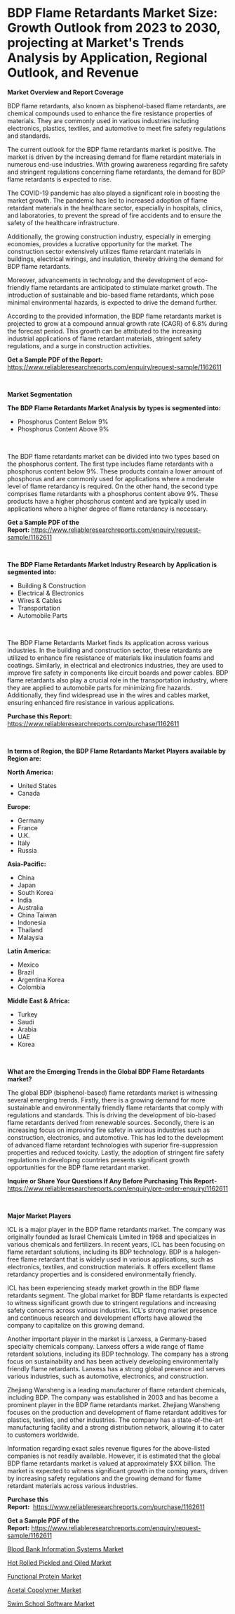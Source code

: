 <p><h1>BDP Flame Retardants Market Size: Growth Outlook from 2023 to 2030, projecting at Market's Trends Analysis by Application, Regional Outlook, and Revenue</h1></p><p><strong>Market Overview and Report Coverage</strong></p>
<p><p>BDP flame retardants, also known as bisphenol-based flame retardants, are chemical compounds used to enhance the fire resistance properties of materials. They are commonly used in various industries including electronics, plastics, textiles, and automotive to meet fire safety regulations and standards.</p><p>The current outlook for the BDP flame retardants market is positive. The market is driven by the increasing demand for flame retardant materials in numerous end-use industries. With growing awareness regarding fire safety and stringent regulations concerning flame retardants, the demand for BDP flame retardants is expected to rise.</p><p>The COVID-19 pandemic has also played a significant role in boosting the market growth. The pandemic has led to increased adoption of flame retardant materials in the healthcare sector, especially in hospitals, clinics, and laboratories, to prevent the spread of fire accidents and to ensure the safety of the healthcare infrastructure.</p><p>Additionally, the growing construction industry, especially in emerging economies, provides a lucrative opportunity for the market. The construction sector extensively utilizes flame retardant materials in buildings, electrical wirings, and insulation, thereby driving the demand for BDP flame retardants.</p><p>Moreover, advancements in technology and the development of eco-friendly flame retardants are anticipated to stimulate market growth. The introduction of sustainable and bio-based flame retardants, which pose minimal environmental hazards, is expected to drive the demand further.</p><p>According to the provided information, the BDP flame retardants market is projected to grow at a compound annual growth rate (CAGR) of 6.8% during the forecast period. This growth can be attributed to the increasing industrial applications of flame retardant materials, stringent safety regulations, and a surge in construction activities.</p></p>
<p><strong>Get a Sample PDF of the Report:</strong> <a href="https://www.reliableresearchreports.com/enquiry/request-sample/1162611">https://www.reliableresearchreports.com/enquiry/request-sample/1162611</a></p>
<p>&nbsp;</p>
<p><strong>Market Segmentation</strong></p>
<p><strong>The BDP Flame Retardants Market Analysis by types is segmented into:</strong></p>
<p><ul><li>Phosphorus Content Below 9%</li><li>Phosphorus Content Above 9%</li></ul></p>
<p>&nbsp;</p>
<p><p>The BDP flame retardants market can be divided into two types based on the phosphorus content. The first type includes flame retardants with a phosphorus content below 9%. These products contain a lower amount of phosphorus and are commonly used for applications where a moderate level of flame retardancy is required. On the other hand, the second type comprises flame retardants with a phosphorus content above 9%. These products have a higher phosphorus content and are typically used in applications where a higher degree of flame retardancy is necessary.</p></p>
<p><strong>Get a Sample PDF of the Report:</strong>&nbsp;<a href="https://www.reliableresearchreports.com/enquiry/request-sample/1162611">https://www.reliableresearchreports.com/enquiry/request-sample/1162611</a></p>
<p>&nbsp;</p>
<p><strong>The BDP Flame Retardants Market Industry Research by Application is segmented into:</strong></p>
<p><ul><li>Building & Construction</li><li>Electrical & Electronics</li><li>Wires & Cables</li><li>Transportation</li><li>Automobile Parts</li></ul></p>
<p>&nbsp;</p>
<p><p>The BDP Flame Retardants Market finds its application across various industries. In the building and construction sector, these retardants are utilized to enhance fire resistance of materials like insulation foams and coatings. Similarly, in electrical and electronics industries, they are used to improve fire safety in components like circuit boards and power cables. BDP flame retardants also play a crucial role in the transportation industry, where they are applied to automobile parts for minimizing fire hazards. Additionally, they find widespread use in the wires and cables market, ensuring enhanced fire resistance in various applications.</p></p>
<p><strong>Purchase this Report:</strong>&nbsp; <a href="https://www.reliableresearchreports.com/purchase/1162611">https://www.reliableresearchreports.com/purchase/1162611</a></p>
<p>&nbsp;</p>
<p><strong>In terms of Region, the BDP Flame Retardants Market Players available by Region are:</strong></p>
<p>
    <p> <strong> North America: </strong>
        <ul>
            <li>United States</li>
            <li>Canada</li>
        </ul>
        </p> 
    <p> <strong> Europe: </strong>
        <ul>
            <li>Germany</li>
            <li>France</li>
            <li>U.K.</li>
            <li>Italy</li>
            <li>Russia</li>
        </ul>
        </p> 
    <p> <strong> Asia-Pacific: </strong>
        <ul>
            <li>China</li>
            <li>Japan</li>
            <li>South Korea</li>
            <li>India</li>
            <li>Australia</li>
            <li>China Taiwan</li>
            <li>Indonesia</li>
            <li>Thailand</li>
            <li>Malaysia</li>
        </ul>
        </p> 
    <p> <strong> Latin America: </strong>
        <ul>
            <li>Mexico</li>
            <li>Brazil</li>
            <li>Argentina Korea</li>
            <li>Colombia</li>
        </ul>
        </p> 
    <p> <strong> Middle East & Africa: </strong>
        <ul>
            <li>Turkey</li>
            <li>Saudi</li>
            <li>Arabia</li>
            <li>UAE</li>
            <li>Korea</li>
        </ul>
    </p>
    </p>
<p>&nbsp;</p>
<p><strong>What are the Emerging Trends in the Global BDP Flame Retardants market?</strong></p>
<p><p>The global BDP (bisphenol-based) flame retardants market is witnessing several emerging trends. Firstly, there is a growing demand for more sustainable and environmentally friendly flame retardants that comply with regulations and standards. This is driving the development of bio-based flame retardants derived from renewable sources. Secondly, there is an increasing focus on improving fire safety in various industries such as construction, electronics, and automotive. This has led to the development of advanced flame retardant technologies with superior fire-suppression properties and reduced toxicity. Lastly, the adoption of stringent fire safety regulations in developing countries presents significant growth opportunities for the BDP flame retardant market.</p></p>
<p><strong>Inquire or Share Your Questions If Any Before Purchasing This Report</strong>- <a href="https://www.reliableresearchreports.com/enquiry/pre-order-enquiry/1162611">https://www.reliableresearchreports.com/enquiry/pre-order-enquiry/1162611</a></p>
<p>&nbsp;</p>
<p><strong>Major Market Players</strong></p>
<p><p>ICL is a major player in the BDP flame retardants market. The company was originally founded as Israel Chemicals Limited in 1968 and specializes in various chemicals and fertilizers. In recent years, ICL has been focusing on flame retardant solutions, including its BDP technology. BDP is a halogen-free flame retardant that is widely used in various applications, such as electronics, textiles, and construction materials. It offers excellent flame retardancy properties and is considered environmentally friendly.</p><p>ICL has been experiencing steady market growth in the BDP flame retardants segment. The global market for BDP flame retardants is expected to witness significant growth due to stringent regulations and increasing safety concerns across various industries. ICL's strong market presence and continuous research and development efforts have allowed the company to capitalize on this growing demand.</p><p>Another important player in the market is Lanxess, a Germany-based specialty chemicals company. Lanxess offers a wide range of flame retardant solutions, including its BDP technology. The company has a strong focus on sustainability and has been actively developing environmentally friendly flame retardants. Lanxess has a strong global presence and serves various industries, such as automotive, electronics, and construction.</p><p>Zhejiang Wansheng is a leading manufacturer of flame retardant chemicals, including BDP. The company was established in 2003 and has become a prominent player in the BDP flame retardants market. Zhejiang Wansheng focuses on the production and development of flame retardant additives for plastics, textiles, and other industries. The company has a state-of-the-art manufacturing facility and a strong distribution network, allowing it to cater to customers worldwide.</p><p>Information regarding exact sales revenue figures for the above-listed companies is not readily available. However, it is estimated that the global BDP flame retardants market is valued at approximately $XX billion. The market is expected to witness significant growth in the coming years, driven by increasing safety regulations and the growing demand for flame retardant materials across various industries.</p></p>
<p><strong>Purchase this Report:</strong>&nbsp;&nbsp;<a href="https://www.reliableresearchreports.com/purchase/1162611">https://www.reliableresearchreports.com/purchase/1162611</a></p>
<p></p>
<p><strong>Get a Sample PDF of the Report:</strong>&nbsp;<a href="https://www.reliableresearchreports.com/enquiry/request-sample/1162611">https://www.reliableresearchreports.com/enquiry/request-sample/1162611</a></p>
<p><p><a href="https://github.com/kholmovskayalyudmila/Market-Research-Report-List-1/blob/main/blood-bank-information-systems-market.md">Blood Bank Information Systems Market</a></p><p><a href="https://medium.com/@isomgleason/hot-rolled-pickled-and-oiled-market-size-growth-forecast-2023-2030-5ed6a22c2089">Hot Rolled Pickled and Oiled Market</a></p><p><a href="https://www.linkedin.com/pulse/functional-protein-market-insights-players-forecast-till-2030/">Functional Protein Market</a></p><p><a href="https://medium.com/@freedayundt/acetal-copolymer-market-size-growth-forecast-2023-2030-0442df6af5af">Acetal Copolymer Market</a></p><p><a href="https://github.com/zebdakicsin/Market-Research-Report-List-1/blob/main/swim-school-software-market.md">Swim School Software Market</a></p></p>